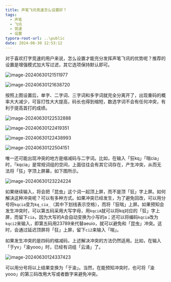 ```yaml
---
title: 声笔飞讯竞速怎么设置好？
tags:
  - 声笔
  - 飞讯
  - 竞速
  - 设置
typora-root-url: ..\public
date: 2024-06-30 12:53:12
---
```


对于喜欢打字竞速的用户来说，怎么设置才能充分发挥声笔飞讯的优势呢？推荐的设置是增强模式加大写过滤，其它选项保持默认即可。

![image-20240630121511977](/images/image-20240630121511977.png)

![image-20240630121638720](/images/image-20240630121638720.png)

按照上图设置后，单字、二字词、三字词和多字词就完全分离开了，出现重码的概率大大减少，可盲打性大大提高，码长也得到缩短，数选字词不会有任何冲突，有利于提高首打的成绩。

![image-20240630122532888](/images/image-20240630122532888.png)

![image-20240630122419351](/images/image-20240630122419351.png)

![image-20240630122438993](/images/image-20240630122438993.png)

![image-20240630122504151](/images/image-20240630122504151.png)

唯一还可能出现冲突的地方是缩减码与二字词。比如，在输入「狂kq」「喘cia」时，「kqcia」是常规词组的空间，上面往往会有其它词存在，产生冲突，从而无法将「狂」字顶上屏幕，如下图所示。

![image-20240630123224224](/images/image-20240630123224224.png)

如果继续输入，将会把「昆虫」这个词一起顶上屏，而不是顶「狂」字上屏。如何解决这种冲突呢？可以有多种方式。如果冲突已经发生，为了避免回改，可以用分号将`kqcia`变为`kq_cia_`（其中下划线表示空格），而将「狂喘」上屏。如果预知会发生冲突时，可以第五码采用大写字母，用`kqciA`就可以将kq对应的「狂」字上屏，而留下`cia`，因为大写的A会自动变换为小写的a；还可以将编码`kqcia`改为`kqci2`来输入，即第五码用23789来代替aeuio，就可以避免和「昆虫」冲突。这时，会通过延迟顶屏将「狂」上屏，留下`ci2`来输入「喘」。

如果发生冲突的是四码的缩减码，上述解决冲突的方法仍然适用。比如，在输入「于yv」「渝yooo」时，已经有词组「云涌」了。

![image-20240630124337423](/images/image-20240630124337423.png)

可以用分号将以上结果变换为「于渝」。当然，在能预知冲突时，也可将「渝yooo」的第三码改用大写或者数字来避免冲突。
